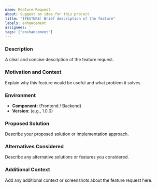 ```yaml
---
name: Feature Request
about: Suggest an idea for this project
title: "[FEATURE] Brief description of the feature"
labels: enhancement
assignees: ''
tags: ["enchancement"]
---
```


### Description
A clear and concise description of the feature request.

### Motivation and Context
Explain why this feature would be useful and what problem it solves.

### Environment
- **Component:** (Frontend / Backend)
- **Version:** (e.g., 1.0.0)

### Proposed Solution
Describe your proposed solution or implementation approach.

### Alternatives Considered
Describe any alternative solutions or features you considered.

### Additional Context
Add any additional context or screenshots about the feature request here.
